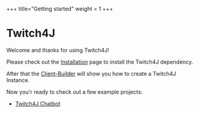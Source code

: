 +++
title="Getting started"
weight = 1
+++

# Twitch4J

Welcome and thanks for using Twitch4J!

Please check out the [Installation](./installation) page to install the Twitch4J dependency.

After that the [Client-Builder](./client-builder) will show you how to create a Twitch4J Instance.

Now you'r ready to check out a few example projects:

* [Twitch4J Chatbot](https://github.com/twitch4j/twitch4j-chatbot)

